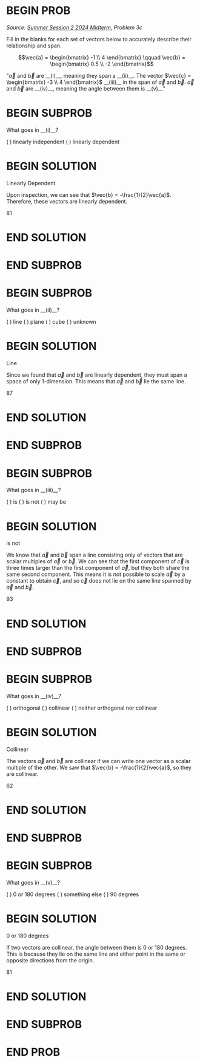 # BEGIN PROB

<i>Source: [Summer Session 2 2024 Midterm](../ss2-24-midterm/index.html), Problem 3c</i>

Fill in the blanks for each set of vectors below to accurately describe their relationship and span.

$$\vec{a} = \begin{bmatrix} -1 \\ 4 \end{bmatrix} \qquad \vec{b} = \begin{bmatrix} 0.5 \\ -2 \end{bmatrix}$$

"$\vec{a}$ and $\vec{b}$ are  \_\_(i)\_\_, meaning they span a  \_\_(ii)\_\_. The vector  $\vec{c} = \begin{bmatrix} -3 \\ 4 \end{bmatrix}$  \_\_(iii)\_\_ in the span of $\vec{a}$ and $\vec{b}$. $\vec{a}$ and $\vec{b}$ are  \_\_(iv)\_\_, meaning the angle between them is  \_\_(v)\_\_"

# BEGIN SUBPROB

What goes in \_\_(i)\_\_?

( ) linearly independent
( ) linearly dependent

# BEGIN SOLUTION

Linearly Dependent

Upon inspection, we can see that $\vec{b} = -\frac{1}{2}\vec{a}$. Therefore, these vectors are linearly dependent.

<average>81</average>

# END SOLUTION

# END SUBPROB

# BEGIN SUBPROB

What goes in \_\_(ii)\_\_?

( ) line
( ) plane
( ) cube
( ) unknown

# BEGIN SOLUTION

Line

Since we found that $\vec{a}$ and $\vec{b}$ are linearly dependent, they must span a space of only 1-dimension. This means that $\vec{a}$ and $\vec{b}$ lie the same line.

<average>87</average>

# END SOLUTION

# END SUBPROB

# BEGIN SUBPROB

What goes in \_\_(iii)\_\_?

( ) is
( ) is not
( ) may be

# BEGIN SOLUTION

is not

We know that $\vec{a}$ and $\vec{b}$ span a line consisting only of vectors that are scalar multiples of $\vec{a}$ or $\vec{b}$. We can see that the first component of $\vec{c}$ is three times larger than the first component of $\vec{a}$, but they both share the same second component. This means it is not possible to scale $\vec{a}$ by a constant to obtain $\vec{c}$, and so $\vec{c}$ does not lie on the same line spanned by $\vec{a}$ and $\vec{b}$.

<average>93</average>

# END SOLUTION

# END SUBPROB

# BEGIN SUBPROB

What goes in \_\_(iv)\_\_?

( ) orthogonal
( ) collinear
( ) neither orthogonal nor collinear

# BEGIN SOLUTION

Collinear

The vectors $\vec{a}$ and $\vec{b}$ are collinear if we can write one vector as a scalar multiple of the other. We saw that $\vec{b} = -\frac{1}{2}\vec{a}$, so they are collinear.

<average>62</average>

# END SOLUTION

# END SUBPROB

# BEGIN SUBPROB

What goes in \_\_(v)\_\_?

( ) 0 or 180 degrees
( ) something else
( ) 90 degrees

# BEGIN SOLUTION

0 or 180 degrees

If two vectors are collinear, the angle between them is 0 or 180 degrees. This is because they lie on the same line and either point in the same or opposite directions from the origin. 

<average>81</average>

# END SOLUTION

# END SUBPROB

# END PROB